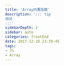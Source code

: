 ```yaml
---
title: 'Array内置函数'
description: '::: tip
测试
:::'
sidebarDepth: 2
sidebar: auto
categories: frontEnd
date: 2017-12-28 23:39:45
tags:
- JS
- Array
---
```


